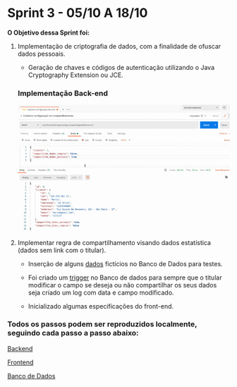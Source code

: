 # Sprint 3 - 05/10 A 18/10

**O Objetivo dessa Sprint foi:**

1. Implementação de criptografia de dados, com a finalidade de ofuscar dados pessoais. 
    - Geração de chaves e códigos de autenticação utilizando o Java Cryptography Extension ou JCE.

    ### Implementação Back-end
    ![backend](images/backend.gif)

2. Implementar regra de compartilhamento visando dados estatística (dados sem link com o titular). 
    - Inserção de alguns [dados](https://github.com/RodrigoMarcelin/safe_share/blob/master/bd/data.sql) fictícios no Banco de Dados para testes. 

    - Foi criado um [trigger](https://github.com/RodrigoMarcelin/safe_share/blob/master/bd/trigger.sql) no Banco de dados para sempre que o titular modificar o campo se deseja ou não compartilhar os seus dados seja criado um log com data e campo modificado. 
    
    - Inicializado algumas especificações do front-end. 




### **Todos os passos podem ser reproduzidos localmente, seguindo cada passo a passo abaixo:**

[Backend](https://github.com/RodrigoMarcelin/safe_share/tree/master/backend)

[Frontend](https://github.com/RodrigoMarcelin/safe_share/tree/master/frontend)

[Banco de Dados](https://github.com/RodrigoMarcelin/safe_share/tree/master/bd)